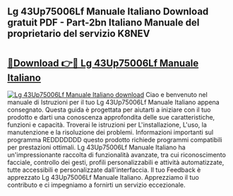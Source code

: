 ## Lg 43Up75006Lf Manuale Italiano Download gratuit PDF - Part-2bn Italiano Manuale del proprietario del servizio K8NEV

# <h2><a href="http://dfd8qbu.blite.top/?on=Lg+43Up75006Lf+Manuale+Italiano">🔗Download 👉🔴 Lg 43Up75006Lf Manuale Italiano</a></h2>

[![Lg 43Up75006Lf Manuale Italiano download](https://i.imgur.com/lujVjoI.png)](http://dfd8qbu.blite.top/?on=Lg+43Up75006Lf+Manuale+Italiano)
Ciao e benvenuto nel manuale di Istruzioni per il tuo Lg 43Up75006Lf Manuale Italiano appena consegnato. Questa guida è progettata per aiutarti a iniziare con il tuo prodotto e darti una conoscenza approfondita delle sue caratteristiche, funzioni e capacità. Troverai le istruzioni per L'installazione, L'uso, la manutenzione e la risoluzione dei problemi. Informazioni importanti sul programma REDDDDDDD questo prodotto richiede programmi compatibili per prestazioni ottimali. Lg 43Up75006Lf Manuale Italiano ha un'impressionante raccolta di funzionalità avanzate, tra cui riconoscimento facciale, controllo dei gesti, profili personalizzabili e attività automatizzate, tutte accessibili e personalizzate dall'interfaccia. Il tuo Feedback è apprezzato Lg 43Up75006Lf Manuale Italiano. Apprezziamo il tuo contributo e ci impegniamo a fornirti un servizio eccezionale.

